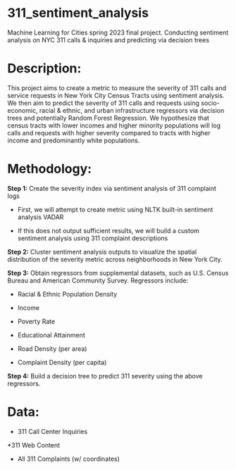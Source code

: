 # 311_sentiment_analysis
Machine Learning for Cities spring 2023 final project. Conducting sentiment analysis on NYC 311 calls &amp; inquiries and predicting via decision trees


# Description:

This project aims to create a metric to measure the severity of 311 calls and service requests in New York City Census Tracts using sentiment analysis. We then aim to predict the severity of 311 calls and requests using socio-economic, racial & ethnic, and urban infrastructure regressors via decision trees and potentially Random Forest Regression. We hypothesize that census tracts with lower incomes and higher minority populations will log calls and requests with higher severity compared to tracts with higher income and predominantly white populations. 

# Methodology:

**Step 1:** Create the severity index via sentiment analysis of 311 complaint logs

* First, we will attempt to create metric using NLTK built-in sentiment analysis VADAR

* If this does not output sufficient results, we will build a custom sentiment analysis using 311 complaint descriptions

**Step 2:** Cluster sentiment analysis outputs to visualize the spatial distribution of the severity metric across neighborhoods in New York City.

**Step 3:** Obtain regressors from supplemental datasets, such as U.S. Census Bureau and American Community Survey. Regressors include:
  
* Racial & Ethnic Population Density

* Income

* Poverty Rate

* Educational Attainment

* Road Density (per area)

* Complaint Density (per capita)

**Step 4:** Build a decision tree to predict 311 severity using the above regressors.

# Data: 

* 311 Call Center Inquiries

*311 Web Content

* All 311 Complaints (w/ coordinates)
